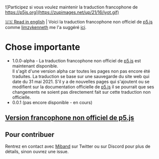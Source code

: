 ![Participez si vous voulez maintenir la traduction francophone de https://p5js.org](https://zupimages.net/up/21/16/iyot.gif)

[🇺🇸 Read in english](https://github.com/LEMIBANDDEXARI/p5js-unofficial-french-translation/blob/main/READMEus.md) | Voici la traduction francophone non officiel de [p5.js](https://p5js.org) comme [limzykenneth](https://github.com/limzykenneth) me l'a suggéré [ici](https://github.com/processing/p5.js/issues/5180).
# Chose importante
- 1.0.0-alpha - La traduction francophone non officiel de [p5.js](https://p5js.org) est maintenant disponible.  
Il s'agit d'une version alpha car toutes les pages non pas encore été traduites. La traduction se base sur une sauvegarde du site web qui date du 31 mai 2021. S'il y a de nouvelles pages qui s'ajoutent ou se modifient sur la documentation officielle de [p5.js](https://p5js.org) il se pourrait que ses changements ne soient pas directement fait sur cette traduction non officielle.
- 0.0.1 (pas encore disponible - en cours)

## [Version francophone non officiel de p5.js](https://p5js-unofficial-french-translation.vercel.app)

## Pour contribuer
Rentrez en contact avec [Miband](https://github.com/LEMIBANDDEXARI) sur Twitter ou sur Discord pour plus de détails, sinon ouvrez une issue.
